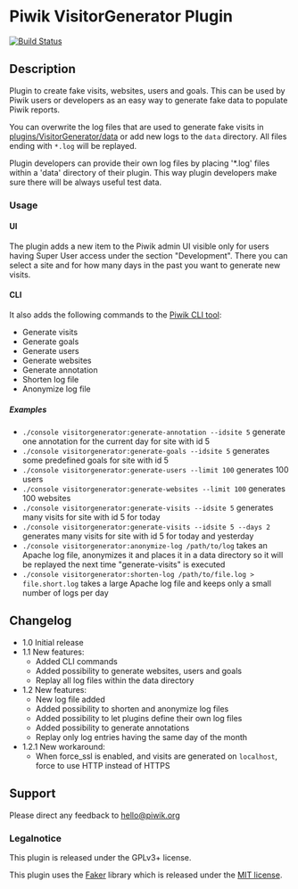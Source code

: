# Piwik VisitorGenerator Plugin

[![Build Status](https://travis-ci.org/piwik/plugin-VisitorGenerator.svg?branch=master)](https://travis-ci.org/piwik/plugin-VisitorGenerator)

## Description

Plugin to create fake visits, websites, users and goals. This can be used by Piwik users or developers as an easy way to generate fake data to populate Piwik reports.

You can overwrite the log files that are used to generate fake visits in [plugins/VisitorGenerator/data](https://github.com/piwik/plugin-VisitorGenerator/blob/master/data) or add new logs to the `data` directory. All files ending with `*.log` will be replayed.

Plugin developers can provide their own log files by placing '*.log' files within a 'data' directory of their plugin. This way plugin developers make sure there will be always useful test data.

### Usage 

#### UI
The plugin adds a new item to the Piwik admin UI visible only for users having Super User access under the section "Development". There you can select a site and for how many days in the past you want to generate new visits.

#### CLI
It also adds the following commands to the [Piwik CLI tool](http://developer.piwik.org/guides/piwik-on-the-command-line):

* Generate visits
* Generate goals
* Generate users
* Generate websites
* Generate annotation
* Shorten log file
* Anonymize log file

##### Examples
* `./console visitorgenerator:generate-annotation --idsite 5` generate one annotation for the current day for site with id 5
* `./console visitorgenerator:generate-goals --idsite 5` generates some predefined goals for site with id 5
* `./console visitorgenerator:generate-users --limit 100`  generates 100 users
* `./console visitorgenerator:generate-websites --limit 100` generates 100 websites
* `./console visitorgenerator:generate-visits --idsite 5`  generates many visits for site with id 5 for today
* `./console visitorgenerator:generate-visits --idsite 5 --days 2` generates many visits for site with id 5 for today and yesterday
* `./console visitorgenerator:anonymize-log /path/to/log` takes an Apache log file, anonymizes it and places it in a data directory so it will be replayed the next time "generate-visits" is executed
* `./console visitorgenerator:shorten-log /path/to/file.log > file.short.log` takes a large Apache log file and keeps only a small number of logs per day

## Changelog

- 1.0 Initial release
- 1.1 New features:
   * Added CLI commands
   * Added possibility to generate websites, users and goals
   * Replay all log files within the data directory
- 1.2 New features:
   * New log file added
   * Added possibility to shorten and anonymize log files
   * Added possibility to let plugins define their own log files
   * Added possibility to generate annotations
   * Replay only log entries having the same day of the month
- 1.2.1 New workaround:
   * When force_ssl is enabled, and visits are generated on `localhost`, force to use HTTP instead of HTTPS

## Support

Please direct any feedback to [hello@piwik.org](mailto:hello@piwik.org)

### Legalnotice

This plugin is released under the GPLv3+ license.

This plugin uses the [Faker](libs/Faker/readme.md) library which is released under the [MIT license](libs/Faker/LICENSE).
